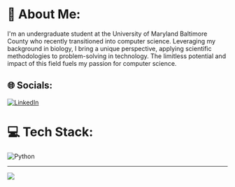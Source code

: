 # 💫 About Me:
I'm an undergraduate student at the University of Maryland Baltimore County who recently transitioned into computer science. Leveraging my background in biology, I bring a unique perspective, applying scientific methodologies to problem-solving in technology. The limitless potential and impact of this field fuels my passion for computer science.


## 🌐 Socials:
[![LinkedIn](https://img.shields.io/badge/LinkedIn-%230077B5.svg?logo=linkedin&logoColor=white)](https://linkedin.com/in/nuhaaajamu/) 

# 💻 Tech Stack:
![Python](https://img.shields.io/badge/python-3670A0?style=plastic&logo=python&logoColor=ffdd54)

---
[![](https://visitcount.itsvg.in/api?id=nuhaaajamu&icon=0&color=6)](https://visitcount.itsvg.in)

<!-- Proudly created with GPRM ( https://gprm.itsvg.in ) -->
